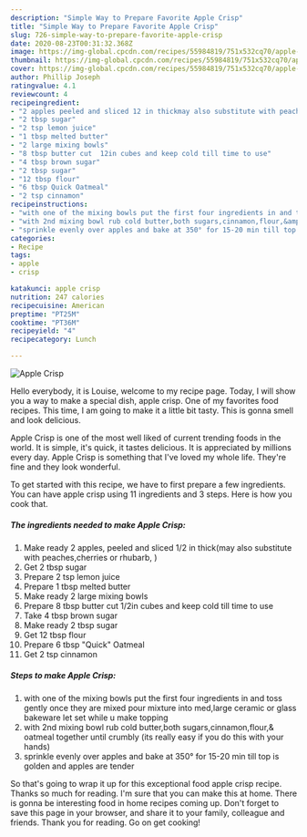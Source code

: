 ```yaml
---
description: "Simple Way to Prepare Favorite Apple Crisp"
title: "Simple Way to Prepare Favorite Apple Crisp"
slug: 726-simple-way-to-prepare-favorite-apple-crisp
date: 2020-08-23T00:31:32.368Z
image: https://img-global.cpcdn.com/recipes/55984819/751x532cq70/apple-crisp-recipe-main-photo.jpg
thumbnail: https://img-global.cpcdn.com/recipes/55984819/751x532cq70/apple-crisp-recipe-main-photo.jpg
cover: https://img-global.cpcdn.com/recipes/55984819/751x532cq70/apple-crisp-recipe-main-photo.jpg
author: Phillip Joseph
ratingvalue: 4.1
reviewcount: 4
recipeingredient:
- "2 apples peeled and sliced 12 in thickmay also substitute with peachescherries or rhubarb "
- "2 tbsp sugar"
- "2 tsp lemon juice"
- "1 tbsp melted butter"
- "2 large mixing bowls"
- "8 tbsp butter cut  12in cubes and keep cold till time to use"
- "4 tbsp brown sugar"
- "2 tbsp sugar"
- "12 tbsp flour"
- "6 tbsp Quick Oatmeal"
- "2 tsp cinnamon"
recipeinstructions:
- "with one of the mixing bowls put the first four ingredients in and toss gently once they are mixed pour mixture into med,large ceramic or glass bakeware let set while u make topping"
- "with 2nd mixing bowl rub cold butter,both sugars,cinnamon,flour,&amp; oatmeal together until crumbly (its really easy if you do this with your hands)"
- "sprinkle evenly over apples and bake at 350° for 15-20 min till top is golden and apples are tender"
categories:
- Recipe
tags:
- apple
- crisp

katakunci: apple crisp 
nutrition: 247 calories
recipecuisine: American
preptime: "PT25M"
cooktime: "PT36M"
recipeyield: "4"
recipecategory: Lunch

---
```



![Apple Crisp](https://img-global.cpcdn.com/recipes/55984819/751x532cq70/apple-crisp-recipe-main-photo.jpg)

Hello everybody, it is Louise, welcome to my recipe page. Today, I will show you a way to make a special dish, apple crisp. One of my favorites food recipes. This time, I am going to make it a little bit tasty. This is gonna smell and look delicious.



Apple Crisp is one of the most well liked of current trending foods in the world. It is simple, it's quick, it tastes delicious. It is appreciated by millions every day. Apple Crisp is something that I've loved my whole life. They're fine and they look wonderful.


To get started with this recipe, we have to first prepare a few ingredients. You can have apple crisp using 11 ingredients and 3 steps. Here is how you cook that.

<!--inarticleads1-->

##### The ingredients needed to make Apple Crisp:

1. Make ready 2 apples, peeled and sliced 1/2 in thick(may also substitute with peaches,cherries or rhubarb, )
1. Get 2 tbsp sugar
1. Prepare 2 tsp lemon juice
1. Prepare 1 tbsp melted butter
1. Make ready 2 large mixing bowls
1. Prepare 8 tbsp butter cut  1/2in cubes and keep cold till time to use
1. Take 4 tbsp brown sugar
1. Make ready 2 tbsp sugar
1. Get 12 tbsp flour
1. Prepare 6 tbsp &#34;Quick&#34; Oatmeal
1. Get 2 tsp cinnamon




<!--inarticleads2-->

##### Steps to make Apple Crisp:

1. with one of the mixing bowls put the first four ingredients in and toss gently once they are mixed pour mixture into med,large ceramic or glass bakeware let set while u make topping
1. with 2nd mixing bowl rub cold butter,both sugars,cinnamon,flour,&amp; oatmeal together until crumbly (its really easy if you do this with your hands)
1. sprinkle evenly over apples and bake at 350° for 15-20 min till top is golden and apples are tender




So that's going to wrap it up for this exceptional food apple crisp recipe. Thanks so much for reading. I'm sure that you can make this at home. There is gonna be interesting food in home recipes coming up. Don't forget to save this page in your browser, and share it to your family, colleague and friends. Thank you for reading. Go on get cooking!
